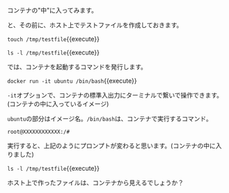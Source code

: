 コンテナの"中"に入ってみます。

と、その前に、ホスト上でテストファイルを作成しておきます。

`touch /tmp/testfile`{{execute}}

`ls -l /tmp/testfile`{{execute}}


では、コンテナを起動するコマンドを発行します。

`docker run -it ubuntu /bin/bash`{{execute}}

`-it`オプションで、コンテナの標準入出力にターミナルで繋いで操作できます。
(コンテナの中に入っているイメージ)

`ubuntu`の部分はイメージ名。`/bin/bash`は、コンテナで実行するコマンド。

`root@XXXXXXXXXXXX:/#`

実行すると、上記のようにプロンプトが変わると思います。(コンテナの中に入りました)

`ls -l /tmp/testfile`{{execute}}

ホスト上で作ったファイルは、コンテナから見えるでしょうか？

